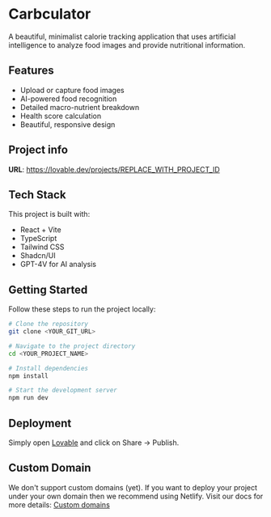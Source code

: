 # Carbculator

A beautiful, minimalist calorie tracking application that uses artificial intelligence to analyze food images and provide nutritional information.

## Features

- Upload or capture food images
- AI-powered food recognition
- Detailed macro-nutrient breakdown
- Health score calculation
- Beautiful, responsive design

## Project info

**URL**: https://lovable.dev/projects/REPLACE_WITH_PROJECT_ID

## Tech Stack

This project is built with:
- React + Vite
- TypeScript
- Tailwind CSS
- Shadcn/UI
- GPT-4V for AI analysis

## Getting Started

Follow these steps to run the project locally:

```sh
# Clone the repository
git clone <YOUR_GIT_URL>

# Navigate to the project directory
cd <YOUR_PROJECT_NAME>

# Install dependencies
npm install

# Start the development server
npm run dev
```

## Deployment

Simply open [Lovable](https://lovable.dev/projects/REPLACE_WITH_PROJECT_ID) and click on Share -> Publish.

## Custom Domain

We don't support custom domains (yet). If you want to deploy your project under your own domain then we recommend using Netlify. Visit our docs for more details: [Custom domains](https://docs.lovable.dev/tips-tricks/custom-domain/)